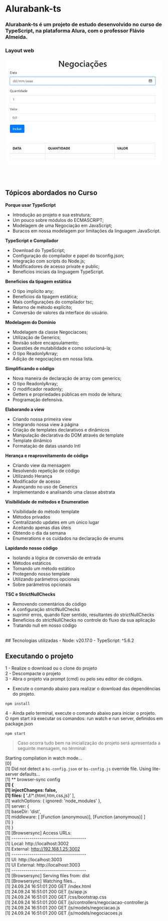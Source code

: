 # Alurabank-ts
### Alurabank-ts é um projeto de estudo desenvolvido no curso de TypeScript, na plataforma Alura, com o professor Flávio Almeida.


### Layout web
![Tela](https://github.com/amarojc/alurabank-ts/blob/main/assets/img/tela_alurabank-ts.jpg)



<br><br>
## Tópicos abordados no Curso

 **Porque usar TypeScript**
- Introdução ao projeto e sua estrutura;
- Um pouco sobre módulos do ECMASCRIPT;
- Modelagem de uma Negociação em JavaScript;
- Buracos em nossa modelagem por limitações da linguagem JavaScript.

**TypeScript e Compilador**
- Download do TypeScript;
- Configuração do compilador e papel do tsconfig.json;
- Integração com scripts do Node.js;
- Modificadores de acesso private e public;
- Benefícios iniciais da linguagem TypeScript.

**Benefícios da tipagem estática**
- O tipo implícito any;
- Benefícios da tipagem estática;
- Mais configurações do compilador tsc;
- Retorno de método explícito;
- Conversão de valores da interface do usuário.

**Modelagem do Domínio**
- Modelagem da classe Negociacoes;
- Utilização de Generics;
- Revisão sobre encapsulamento;
- Questões de mutabilidade e como solucioná-la;
- O tipo ReadonlyArray;
- Adição de negociações em nossa lista.

**Simplificando o código**
- Nova maneira de declaração de array com generics;
- O tipo ReadonlyArray;
- O modificador readonly;
- Getters e propriedades públicas em modo de leitura;
- Programação defensiva.

**Elaborando a view**
- Criando nossa primeira view
- Integrando nossa view à página
- Criação de templates declarativos e dinâmicos
- Manipulação declarativa do DOM através de template
- Template dinâmico
- Formatação de datas usando Intl

**Herança e reaproveitamento de código**
- Criando view da mensagem
- Resolvendo repetição de código
- Utilizando Herança
- Modificador de acesso
- Avançando no uso de Generics
- Implementando e analisando uma classe abstrata

**Visibilidade de métodos e Enumeration**
- Visibilidade do método template
- Métodos privados
- Centralizando updates em um único lugar
- Aceitando apenas dias úteis
- Obtendo o dia da semana
- Enumerations e os cuidados na declaração de enums
 
**Lapidando nosso código**
- Isolando a lógica de conversão de entrada
- Métodos estáticos
- Tornando um método estático
- Protegendo nosso template
- Utilizando parâmetros opcionais
- Sobre parâmetros opcionais

**TSC e StrictNullChecks**
- Removendo comentários do código
- A configuração strictNullChecks
- suprimir erros, quando fizer sentido, resultantes do strictNullChecks
- Benefícios do strictNullChecks no controle do fluxo da sua aplicação
- Tratando null em nosso código

<br>
## Tecnologias utilizadas
- Node: v20.17.0
- TypeScript: ^5.6.2

## Executando o projeto

1 - Realize o download ou o clone do projeto <br>
2 - Descompacte o projeto<br>
3 - Abra o projeto  via prompt (cmd) ou pelo seu editor de códigos.<br>

* Execute o comando abaixo para realizar o download das dependências do projeto.

```
npm install
```

4 - Ainda pelo terminal, execute o comando abaixo para iniciar o projeto.<br>
O npm start irá executar os comandos: run watch e run server, definidos em package.json<br>

```
npm start
```


> Caso ocorra tudo bem na inicialização do projeto será apresentada a seguinte mensagem, no términal:

 Starting compilation in watch mode...<br>
[0]<br>
[1] Did not detect a `bs-config.json` or `bs-config.js` override file. Using lite-server defaults...<br>
[1] ** browser-sync config **<br>
[1] {<br>
[1]   injectChanges: false,<br>
[1]   files: [ './**/*.{html,htm,css,js}' ],<br>
[1]   watchOptions: { ignored: 'node_modules' },<br>
[1]   server: {<br>
[1]     baseDir: 'dist',<br>
[1]     middleware: [ [Function (anonymous)], [Function (anonymous)] ]<br>
[1]   }<br>
[1] }<br>
[1] [Browsersync] Access URLs:<br>
[1]  -------------------------------------<br>
[1]        Local: http://localhost:3002<br>
[1]     External: http://192.168.1.25:3002<br>
[1]  -------------------------------------<br>
[1]           UI: http://localhost:3003<br>
[1]  UI External: http://localhost:3003<br>
[1]  -------------------------------------<br>
[1] [Browsersync] Serving files from: dist<br>
[1] [Browsersync] Watching files...<br>
[1] 24.09.24 16:51:01 200 GET /index.html<br>
[1] 24.09.24 16:51:01 200 GET /js/app.js<br>
[1] 24.09.24 16:51:01 200 GET /css/bootstrap.css<br>
[1] 24.09.24 16:51:01 200 GET /js/controllers/negociacao-controller.js<br>
[1] 24.09.24 16:51:01 200 GET /js/models/negociacao.js<br>
[1] 24.09.24 16:51:01 200 GET /js/models/negociacoes.js<br>
